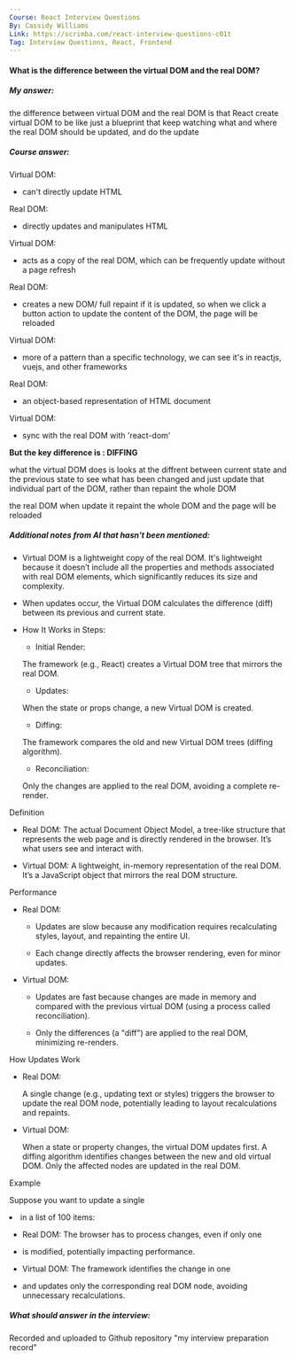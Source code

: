 ```yaml
---
Course: React Interview Questions
By: Cassidy Williams
Link: https://scrimba.com/react-interview-questions-c01t
Tag: Interview Questions, React, Frontend
---
```


#### What is the difference between the virtual DOM and the real DOM?

##### My answer:

the difference between virtual DOM and the real DOM is that React create virtual DOM to be like just a blueprint that keep watching what and where the real DOM should be updated, and do the update

##### Course answer:

Virtual DOM:

- can't directly update HTML

Real DOM:

- directly updates and manipulates HTML

Virtual DOM:

- acts as a copy of the real DOM, which can be frequently update without a page refresh

Real DOM:

- creates a new DOM/ full repaint if it is updated, so when we click a button action to update the content of the DOM, the page will be reloaded

Virtual DOM:

- more of a pattern than a specific technology, we can see it's in reactjs, vuejs, and other frameworks

Real DOM:

- an object-based representation of HTML document

Virtual DOM:

- sync with the real DOM with 'react-dom'

**But the key difference is : DIFFING**

what the virtual DOM does is looks at the diffrent between current state and the previous state to see what has been changed and just update that individual part of the DOM, rather than repaint the whole DOM

the real DOM when update it repaint the whole DOM and the page will be reloaded

##### Additional notes from AI that hasn't been mentioned:

- Virtual DOM is a lightweight copy of the real DOM. It's lightweight because it doesn’t include all the properties and methods associated with real DOM elements, which significantly reduces its size and complexity.

- When updates occur, the Virtual DOM calculates the difference (diff) between its previous and current state.

- How It Works in Steps:

  - Initial Render:

  The framework (e.g., React) creates a Virtual DOM tree that mirrors the real DOM.

  - Updates:

  When the state or props change, a new Virtual DOM is created.

  - Diffing:

  The framework compares the old and new Virtual DOM trees (diffing algorithm).

  - Reconciliation:

  Only the changes are applied to the real DOM, avoiding a complete re-render.

Definition

- Real DOM: The actual Document Object Model, a tree-like structure that represents the web page and is directly rendered in the browser. It’s what users see and interact with.

- Virtual DOM: A lightweight, in-memory representation of the real DOM. It’s a JavaScript object that mirrors the real DOM structure.

Performance

- Real DOM:

  - Updates are slow because any modification requires recalculating styles, layout, and repainting the entire UI.

  - Each change directly affects the browser rendering, even for minor updates.

- Virtual DOM:

  - Updates are fast because changes are made in memory and compared with the previous virtual DOM (using a process called reconciliation).

  - Only the differences (a "diff") are applied to the real DOM, minimizing re-renders.

How Updates Work

- Real DOM:

  A single change (e.g., updating text or styles) triggers the browser to update the real DOM node, potentially leading to layout recalculations and repaints.

- Virtual DOM:

  When a state or property changes, the virtual DOM updates first.
  A diffing algorithm identifies changes between the new and old virtual DOM.
  Only the affected nodes are updated in the real DOM.

Example

Suppose you want to update a single <li> in a list of 100 items:

- Real DOM: The browser has to process changes, even if only one <li> is modified, potentially impacting performance.

- Virtual DOM: The framework identifies the change in one <li> and updates only the corresponding real DOM node, avoiding unnecessary recalculations.

##### What should answer in the interview:

Recorded and uploaded to Github repository "my interview preparation record"
